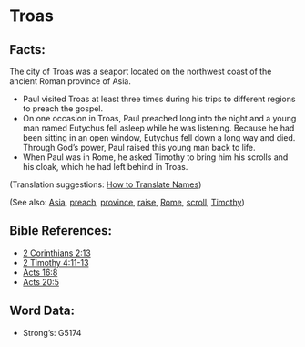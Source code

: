 # Troas

## Facts:

The city of Troas was a seaport located on the northwest coast of the ancient Roman province of Asia.

* Paul visited Troas at least three times during his trips to different regions to preach the gospel.
* On one occasion in Troas, Paul preached long into the night and a young man named Eutychus fell asleep while he was listening. Because he had been sitting in an open window, Eutychus fell down a long way and died. Through God’s power, Paul raised this young man back to life.
* When Paul was in Rome, he asked Timothy to bring him his scrolls and his cloak, which he had left behind in Troas.

(Translation suggestions: [How to Translate Names](../../translate/translate-names))

(See also: [Asia](../names/asia.md), [preach](../other/preach.md), [province](../other/province.md), [raise](../other/raise.md), [Rome](../names/rome.md), [scroll](../other/scroll.md), [Timothy](../names/timothy.md))

## Bible References:

* [2 Corinthians 2:13](rc://en/tn/help/2co/02/13)
* [2 Timothy 4:11-13](rc://en/tn/help/2ti/04/11)
* [Acts 16:8](rc://en/tn/help/act/16/08)
* [Acts 20:5](rc://en/tn/help/act/20/05)

## Word Data:

* Strong’s: G5174
